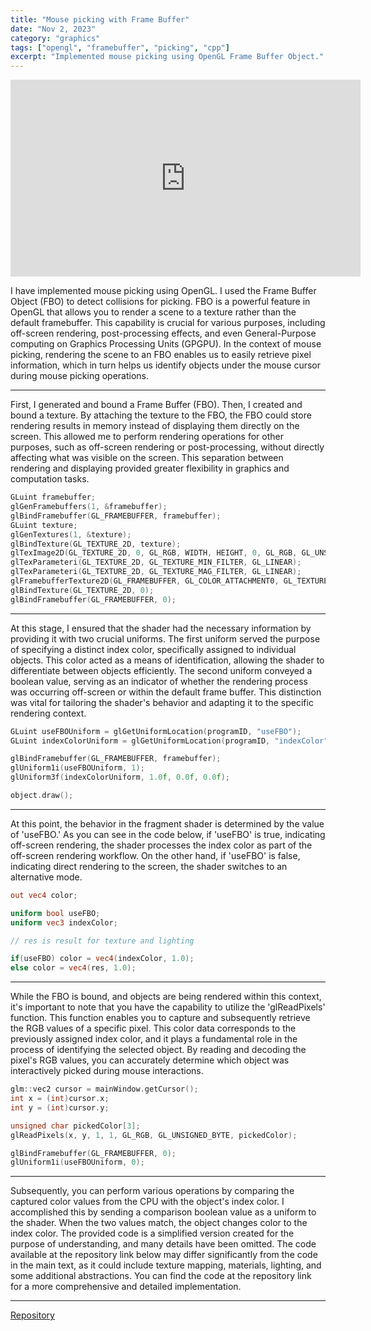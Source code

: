 ```yaml
---
title: "Mouse picking with Frame Buffer"
date: "Nov 2, 2023"
category: "graphics"
tags: ["opengl", "framebuffer", "picking", "cpp"]
excerpt: "Implemented mouse picking using OpenGL Frame Buffer Object."
---
```


<iframe width="560" height="315" src="https://www.youtube.com/embed/9DOjirWzVe4?si=MsVCXpoV4rfBZ4qR" title="YouTube video player" frameborder="0" allow="accelerometer; autoplay; clipboard-write; encrypted-media; gyroscope; picture-in-picture; web-share" allowfullscreen></iframe>

I have implemented mouse picking using OpenGL. I used the Frame Buffer Object (FBO) to detect collisions for picking. FBO is a powerful feature in OpenGL that allows you to render a scene to a texture rather than the default framebuffer. This capability is crucial for various purposes, including off-screen rendering, post-processing effects, and even General-Purpose computing on Graphics Processing Units (GPGPU). In the context of mouse picking, rendering the scene to an FBO enables us to easily retrieve pixel information, which in turn helps us identify objects under the mouse cursor during mouse picking operations.

---

First, I generated and bound a Frame Buffer (FBO). Then, I created and bound a texture. By attaching the texture to the FBO, the FBO could store rendering results in memory instead of displaying them directly on the screen. This allowed me to perform rendering operations for other purposes, such as off-screen rendering or post-processing, without directly affecting what was visible on the screen. This separation between rendering and displaying provided greater flexibility in graphics and computation tasks.

```cpp
GLuint framebuffer;
glGenFramebuffers(1, &framebuffer);
glBindFramebuffer(GL_FRAMEBUFFER, framebuffer);
GLuint texture;
glGenTextures(1, &texture);
glBindTexture(GL_TEXTURE_2D, texture);
glTexImage2D(GL_TEXTURE_2D, 0, GL_RGB, WIDTH, HEIGHT, 0, GL_RGB, GL_UNSIGNED_BYTE, NULL);
glTexParameteri(GL_TEXTURE_2D, GL_TEXTURE_MIN_FILTER, GL_LINEAR);
glTexParameteri(GL_TEXTURE_2D, GL_TEXTURE_MAG_FILTER, GL_LINEAR);
glFramebufferTexture2D(GL_FRAMEBUFFER, GL_COLOR_ATTACHMENT0, GL_TEXTURE_2D, texture, 0);
glBindTexture(GL_TEXTURE_2D, 0);
glBindFramebuffer(GL_FRAMEBUFFER, 0);

```

---

At this stage, I ensured that the shader had the necessary information by providing it with two crucial uniforms. The first uniform served the purpose of specifying a distinct index color, specifically assigned to individual objects. This color acted as a means of identification, allowing the shader to differentiate between objects efficiently. The second uniform conveyed a boolean value, serving as an indicator of whether the rendering process was occurring off-screen or within the default frame buffer. This distinction was vital for tailoring the shader's behavior and adapting it to the specific rendering context.

```cpp
GLuint useFBOUniform = glGetUniformLocation(programID, "useFBO");
GLuint indexColorUniform = glGetUniformLocation(programID, "indexColor");

glBindFramebuffer(GL_FRAMEBUFFER, framebuffer);
glUniform1i(useFBOUniform, 1);
glUniform3f(indexColorUniform, 1.0f, 0.0f, 0.0f);

object.draw();
```

---

At this point, the behavior in the fragment shader is determined by the value of 'useFBO.' As you can see in the code below, if 'useFBO' is true, indicating off-screen rendering, the shader processes the index color as part of the off-screen rendering workflow. On the other hand, if 'useFBO' is false, indicating direct rendering to the screen, the shader switches to an alternative mode.

```glsl
out vec4 color;

uniform bool useFBO;
uniform vec3 indexColor;

// res is result for texture and lighting

if(useFBO) color = vec4(indexColor, 1.0);
else color = vec4(res, 1.0);
```

---

While the FBO is bound, and objects are being rendered within this context, it's important to note that you have the capability to utilize the 'glReadPixels' function. This function enables you to capture and subsequently retrieve the RGB values of a specific pixel. This color data corresponds to the previously assigned index color, and it plays a fundamental role in the process of identifying the selected object. By reading and decoding the pixel's RGB values, you can accurately determine which object was interactively picked during mouse interactions.

```cpp
glm::vec2 cursor = mainWindow.getCursor();
int x = (int)cursor.x;
int y = (int)cursor.y;

unsigned char pickedColor[3];
glReadPixels(x, y, 1, 1, GL_RGB, GL_UNSIGNED_BYTE, pickedColor);

glBindFramebuffer(GL_FRAMEBUFFER, 0);
glUniform1i(useFBOUniform, 0);
```

---

Subsequently, you can perform various operations by comparing the captured color values from the CPU with the object's index color. I accomplished this by sending a comparison boolean value as a uniform to the shader. When the two values match, the object changes color to the index color. The provided code is a simplified version created for the purpose of understanding, and many details have been omitted. The code available at the repository link below may differ significantly from the code in the main text, as it could include texture mapping, materials, lighting, and some additional abstractions. You can find the code at the repository link for a more comprehensive and detailed implementation.

---

[Repository](https://github.com/waynechoidev/mouse-picking-frame-buffer/)
